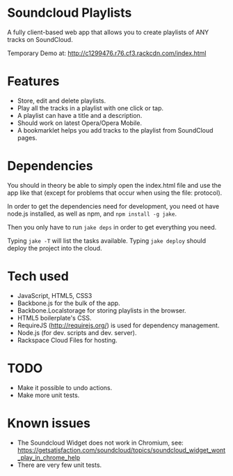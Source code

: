 Soundcloud Playlists
====================

A fully client-based web app that allows you to create playlists of ANY tracks
on SoundCloud.

Temporary Demo at: http://c1299476.r76.cf3.rackcdn.com/index.html

Features
========
- Store, edit and delete playlists.
- Play all the tracks in a playlist with one click or tap.
- A playlist can have a title and a description.
- Should work on latest Opera/Opera Mobile.
- A bookmarklet helps you add tracks to the playlist from SoundCloud pages.


Dependencies
============

You should in theory be able to simply open the index.html file and use the app
like that (except for problems that occur when using the file: protocol).

In order to get the dependencies need for development, you need ot have node.js
installed, as well as npm, and `npm install -g jake`.

Then you only have to run `jake deps` in order to get everything you need.

Typing `jake -T` will list the tasks available.
Typing `jake deploy` should deploy the project into the cloud.


Tech used
=========

- JavaScript, HTML5, CSS3
- Backbone.js for the bulk of the app.
- Backbone.Localstorage for storing playlists in the browser.
- HTML5 boilerplate's CSS.
- RequireJS (http://requirejs.org/) is used for dependency management.
- Node.js (for dev. scripts and dev. server).
- Rackspace Cloud Files for hosting.


TODO
====

- Make it possible to undo actions.
- Make more unit tests.


Known issues
============

- The Soundcloud Widget does not work in Chromium, see:
https://getsatisfaction.com/soundcloud/topics/soundcloud_widget_wont_play_in_chrome_help
- There are very few unit tests.

